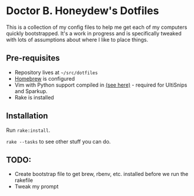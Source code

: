 # Doctor B. Honeydew's Dotfiles

This is a collection of my config files to help me get each of my
computers quickly bootstrapped. It's a work in progress and is
specifically tweaked with lots of assumptions about where I like
to place things.

## Pre-requisites

* Repository lives at `~/src/dotfiles`
* [Homebrew](http://mxcl.github.com/homebrew/) is configured
* Vim with Python support compiled in [(see here)](https://github.com/Homebrew/homebrew-dupes) - required for UltiSnips and Sparkup.
* Rake is installed

## Installation

Run `rake:install`.

`rake --tasks` to see other stuff you can do.

## TODO:
* Create bootstrap file to get brew, rbenv, etc. installed before
  we run the rakefile
* Tweak my prompt
